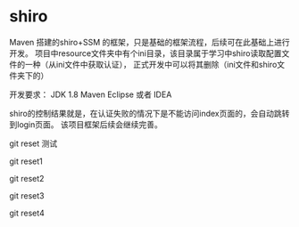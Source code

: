 # shiro
Maven 搭建的shiro+SSM 的框架，只是基础的框架流程，后续可在此基础上进行开发。
项目中resource文件夹中有个ini目录，该目录属于学习中shiro读取配置文件的一种（从ini文件中获取认证），
正式开发中可以将其删除（ini文件和shiro文件夹下的）

开发要求：
JDK 1.8
Maven
Eclipse 或者 IDEA

shiro的控制结果就是，在认证失败的情况下是不能访问index页面的，会自动跳转到login页面。
该项目框架后续会继续完善。

git reset 测试

git reset1

git reset2

git reset3

git reset4



